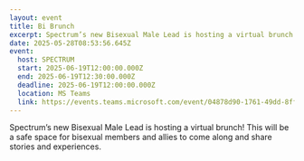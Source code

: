 ```yaml
---
layout: event
title: Bi Brunch
excerpt: Spectrum’s new Bisexual Male Lead is hosting a virtual brunch!
date: 2025-05-28T08:53:56.645Z
event:
  host: SPECTRUM
  start: 2025-06-19T12:00:00.000Z
  end: 2025-06-19T12:30:00.000Z
  deadline: 2025-06-19T12:00:00.000Z
  location: MS Teams
  link: https://events.teams.microsoft.com/event/04878d90-1761-49dd-8ff9-d7819da0f22a@f24d93ec-b291-4192-a08a-f182245945c2
---
```

Spectrum’s new Bisexual Male Lead is hosting a virtual brunch! This will be a safe space for bisexual members and allies to come along and share stories and experiences.